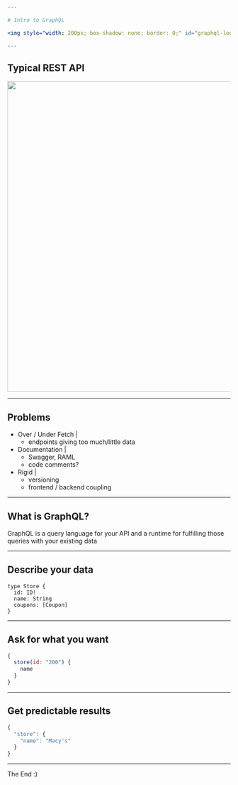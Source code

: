 ```yaml
---

# Intro to GraphQL

<img style="width: 200px; box-shadow: none; border: 0;" id="graphql-logo" src="http://graphql.org/img/logo.svg"/>

---
```


## Typical REST API

<img style="width: 700px; border: none; box-shadow: none;" src="https://olegilyenko.github.io/presentation-graphql-introduction/assets/img/rest-api.svg"/>

---

## Problems

- Over / Under Fetch |
  - endpoints giving too much/little data
- Documentation |
  - Swagger, RAML
  - code comments?
- Rigid |
    - versioning
    - frontend / backend coupling
    
---

## What is GraphQL?

GraphQL is a query language for your API and a runtime for fulfilling those queries with your existing data

---

## Describe your data

```
type Store {
  id: ID!
  name: String
  coupons: [Coupon]
}
```

---

## Ask for what you want

```javascript
{
  store(id: "200") {
    name
  }
}
```

---

## Get predictable results

```javascript
{
  "store": {
    "name": "Macy's"
  }
}
```

---

The End :)
